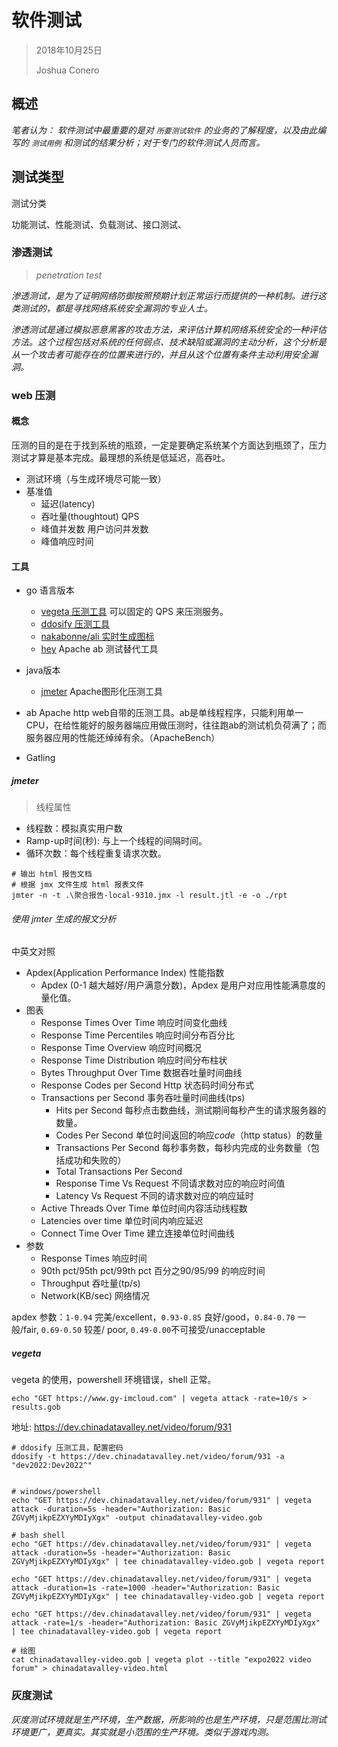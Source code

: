 # 软件测试

> 2018年10月25日
>
> Joshua Conero





## 概述

*笔者认为： 软件测试中最重要的是对 `所要测试软件` 的业务的了解程度，以及由此编写的 `测试用例` 和测试的结果分析；对于专门的软件测试人员而言。*





## 测试类型

测试分类

功能测试、性能测试、负载测试、接口测试、



### 渗透测试

> *penetration test*

*渗透测试，是为了证明网络防御按照预期计划正常运行而提供的一种机制。进行这类测试的，都是寻找网络系统安全漏洞的专业人士。*

*渗透测试是通过模拟恶意黑客的攻击方法，来评估计算机网络系统安全的一种评估方法。这个过程包括对系统的任何弱点、技术缺陷或漏洞的主动分析，这个分析是从一个攻击者可能存在的位置来进行的，并且从这个位置有条件主动利用安全漏洞。*



### web 压测

#### 概念

压测的目的是在于找到系统的瓶颈，一定是要确定系统某个方面达到瓶颈了，压力测试才算是基本完成。最理想的系统是低延迟，高吞吐。

- 测试环境（与生成环境尽可能一致）
- 基准值
  - 延迟(latency)
  - 吞吐量(thoughtout)                    QPS
  - 峰值并发数                                   用户访问并发数
  - 峰值响应时间



#### 工具

- go 语言版本
  - [vegeta 压测工具](https://github.com/tsenart/vegeta)    可以固定的 QPS 来压测服务。
  - [ddosify 压测工具](https://github.com/ddosify/ddosify)
  - [nakabonne/ali 实时生成图标](https://github.com/nakabonne/ali)
  - [hey](https://github.com/rakyll/hey)   Apache ab 测试替代工具
  
- java版本
  - [jmeter](https://github.com/apache/jmeter) Apache图形化压测工具
  
- ab     Apache http web自带的压测工具。ab是单线程程序，只能利用单一CPU，在给性能好的服务器端应用做压测时，往往跑ab的测试机负荷满了；而服务器应用的性能还绰绰有余。（ApacheBench）

- Gatling

  

##### jmeter

> 线程属性

- 线程数：模拟真实用户数
- Ramp-up时间(秒): 与上一个线程的间隔时间。
- 循环次数：每个线程重复请求次数。



```shell
# 输出 html 报告文档
# 根据 jmx 文件生成 html 报表文件
jmter -n -t .\聚合报告-local-9310.jmx -l result.jtl -e -o ./rpt
```





###### 使用 jmter 生成的报文分析

中英文对照

- Apdex(Application Performance Index)          性能指数
  - Apdex   (0-1  越大越好/用户满意分数)，Apdex 是用户对应用性能满意度的量化值。
- 图表
  - Response Times Over Time          响应时间变化曲线
  - Response Time Percentiles           响应时间分布百分比
  - Response Time Overview              响应时间概况
  - Response Time Distribution          响应时间分布柱状
  - Bytes Throughput Over Time       数据吞吐量时间曲线
  - Response Codes per Second        Http 状态码时间分布式
  - Transactions per Second               事务吞吐量时间曲线(tps)
    - Hits per Second                       每秒点击数曲线，测试期间每秒产生的请求服务器的数量。
    - Codes Per Second                   单位时间返回的响应*code*（http status）的数量
    - Transactions Per Second       每秒事务数，每秒内完成的业务数量（包括成功和失败的）
    - Total Transactions Per Second  
    - Response Time Vs Request    不同请求数对应的响应时间值
    - Latency Vs Request                  不同的请求数对应的响应延时
  - Active Threads Over Time             单位时间内容活动线程数
  - Latencies over time                        单位时间内响应延迟
  - Connect Time Over Time               建立连接单位时间曲线
- 参数
  - Response Times                             响应时间
  - 90th pct/95th pct/99th pct           百分之90/95/99 的响应时间
  - Throughput                                    吞吐量(tp/s)
  - Network(KB/sec)                            网络情况



apdex 参数：`1-0.94`   完美/excellent，`0.93-0.85` 良好/good，`0.84-0.70`  一般/fair, `0.69-0.50` 较差/ poor, `0.49-0.00`不可接受/unacceptable









##### vegeta

vegeta 的使用，powershell 环境错误，shell 正常。

```shell
echo "GET https://www.gy-imcloud.com" | vegeta attack -rate=10/s > results.gob
```



地址: https://dev.chinadatavalley.net/video/forum/931

```shell
# ddosify 压测工具，配置密码
ddosify -t https://dev.chinadatavalley.net/video/forum/931 -a "dev2022:Dev2022^"


# windows/powershell
echo "GET https://dev.chinadatavalley.net/video/forum/931" | vegeta attack -duration=5s -header="Authorization: Basic ZGVyMjikpEZXYyMDIyXgx" -output chinadatavalley-video.gob

# bash shell
echo "GET https://dev.chinadatavalley.net/video/forum/931" | vegeta attack -duration=5s -header="Authorization: Basic ZGVyMjikpEZXYyMDIyXgx" | tee chinadatavalley-video.gob | vegeta report

echo "GET https://dev.chinadatavalley.net/video/forum/931" | vegeta attack -duration=1s -rate=1000 -header="Authorization: Basic ZGVyMjikpEZXYyMDIyXgx" | tee chinadatavalley-video.gob | vegeta report

echo "GET https://dev.chinadatavalley.net/video/forum/931" | vegeta attack -rate=1/s -header="Authorization: Basic ZGVyMjikpEZXYyMDIyXgx" | tee chinadatavalley-video.gob | vegeta report

# 绘图
cat chinadatavalley-video.gob | vegeta plot --title "expo2022 video forum" > chinadatavalley-video.html
```





### 灰度测试

*灰度测试环境就是生产环境，生产数据，所影响的也是生产环境，只是范围比测试环境更广，更真实。其实就是小范围的生产环境。类似于游戏内测。*